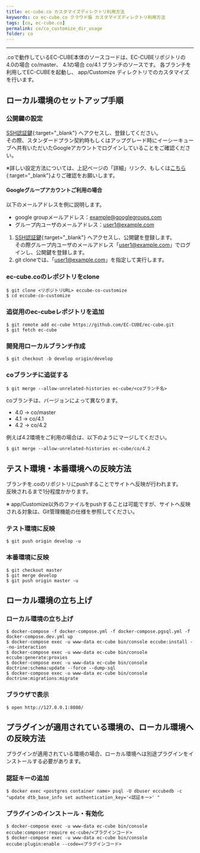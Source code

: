 ```yaml
---
title: ec-cube.co カスタマイズディレクトリ利用方法
keywords: co ec-cube.co クラウド版 カスタマイズディレクトリ利用方法
tags: [co, ec-cube.co]
permalink: co/co_customize_dir_usage
folder: co
---
```



---

.coで動作しているEC-CUBE本体のソースコードは、EC-CUBEリポジトリの 4.0の場合 co/master、 4.1の場合 co/4.1 ブランチのソースです。 
各ブランチを利用してEC-CUBEを起動し、 app/Customize ディレクトリでのカスタマイズを行います。

## ローカル環境のセットアップ手順

### 公開鍵の設定

[SSH認証鍵](https://source.cloud.google.com/user/ssh_keys?register=true){:target="_blank"} へアクセスし、登録してください。  
その際、スタンダードプラン契約時もしくはアップグレード時にイーシーキューブへ共有いただいたGoogleアカウントでログインしていることをご確認ください。  

※詳しい設定方法については、上記ページの「詳細」リンク、もしくは[こちら](https://cloud.google.com/source-repositories/docs/authentication#ssh){:target="_blank"}よりご確認をお願いします。

#### Googleグループアカウントご利用の場合

以下のメールアドレスを例に説明します。
- google groupメールアドレス：example@googlegroups.com
- グループ内ユーザのメールアドレス：user1@example.com

1. [SSH認証鍵](https://source.cloud.google.com/user/ssh_keys?register=true){:target="_blank"} へアクセスし、公開鍵を登録します。  
  その際グループ内ユーザのメールアドレス「user1@example.com」でログインし、公開鍵を登録します。
1. git cloneでは、「user1@example.com」を指定して実行します。

### ec-cube.coのレポジトリをclone

```
$ git clone <リポジトリURL> eccube-co-customize
$ cd eccube-co-customize
```

### 追従用のec-cubeレポジトリを追加

```
$ git remote add ec-cube https://github.com/EC-CUBE/ec-cube.git
$ git fetch ec-cube
```

### 開発用ローカルブランチ作成

```
$ git checkout -b develop origin/develop
```

### coブランチに追従する

```
$ git merge --allow-unrelated-histories ec-cube/<coブランチ名>
```

coブランチは、バージョンによって異なります。

- 4.0 -> co/master
- 4.1 -> co/4.1
- 4.2 -> co/4.2

例えば4.2環境をご利用の場合は、以下のようにマージしてください。

```
$ git merge --allow-unrelated-histories ec-cube/co/4.2
```

## テスト環境・本番環境への反映方法

ブランチを.coのリポジトリにpushすることでサイトへ反映が行われます。  
反映されるまで1分程度かかります。  

※ app/Customize以外のファイルをpushすることは可能ですが、サイトへ反映される対象は、Git管理機能の仕様を参照してください。

### テスト環境に反映

```
$ git push origin develop -u
```

### 本番環境に反映

```
$ git checkout master
$ git merge develop
$ git push origin master -u
```

## ローカル環境の立ち上げ

### ローカル環境の立ち上げ

```
$ docker-compose -f docker-compose.yml -f docker-compose.pgsql.yml -f docker-compose.dev.yml up
$ docker-compose exec -u www-data ec-cube bin/console eccube:install --no-interaction
$ docker-compose exec -u www-data ec-cube bin/console eccube:generate:proxies
$ docker-compose exec -u www-data ec-cube bin/console doctrine:schema:update --force --dump-sql
$ docker-compose exec -u www-data ec-cube bin/console doctrine:migrations:migrate
```

### ブラウザで表示

```
$ open http://127.0.0.1:8080/
```

## プラグインが適用されている環境の、ローカル環境への反映方法

プラグインが適用されている環境の場合、ローカル環境へは別途プラグインをインストールする必要があります。

### 認証キーの追加

```
$ docker exec <postgres container name> psql -U dbuser eccubedb -c "update dtb_base_info set authentication_key='<認証キー>' "
```

### プラグインのインストール・有効化

```
$ docker-compose exec -u www-data ec-cube bin/console eccube:composer:require ec-cube/<プラグインコード>
$ docker-compose exec -u www-data ec-cube bin/console eccube:plugin:enable --code=<プラグインコード>
```
